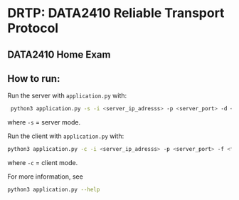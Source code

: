 # DRTP: DATA2410 Reliable Transport Protocol
## DATA2410 Home Exam

## How to run:
Run the server with `application.py` with:
```sh
 python3 application.py -s -i <server_ip_adresss> -p <server_port> -d <discard_packet_number>
```
where `-s` = server mode.


Run the client with `application.py` with:
```sh
python3 application.py -c -i <server_ip_adresss> -p <server_port> -f <file_name> -w <window_size>
```
where `-c` = client mode.

For more information, see  
```sh
python3 application.py --help
```
